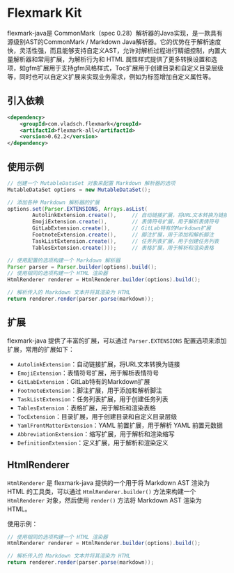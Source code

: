 # Flexmark Kit

flexmark-java是 CommonMark（spec 0.28）解析器的Java实现，是一款具有源级别AST的CommonMark / Markdown Java解析器。它的优势在于解析速度快，灵活性强，而且能够支持自定义AST，允许对解析过程进行精细控制，内置大量解析器和常用扩展，为解析行为和 HTML 属性样式提供了更多转换设置和选项，如gfm扩展用于支持gfm风格样式，Toc扩展用于创建目录和自定义目录层级等，同时也可以自定义扩展来实现业务需求，例如为标签增加自定义属性等。

## 引入依赖

```xml
<dependency>
    <groupId>com.vladsch.flexmark</groupId>
    <artifactId>flexmark-all</artifactId>
    <version>0.62.2</version>
</dependency>
```

## 使用示例

```java
// 创建一个 MutableDataSet 对象来配置 Markdown 解析器的选项
MutableDataSet options = new MutableDataSet();

// 添加各种 Markdown 解析器的扩展
options.set(Parser.EXTENSIONS, Arrays.asList(
        AutolinkExtension.create(),     // 自动链接扩展，将URL文本转换为链接
        EmojiExtension.create(),        // 表情符号扩展，用于解析表情符号
        GitLabExtension.create(),       // GitLab特有的Markdown扩展
        FootnoteExtension.create(),     // 脚注扩展，用于添加和解析脚注
        TaskListExtension.create(),     // 任务列表扩展，用于创建任务列表
        TablesExtension.create()));     // 表格扩展，用于解析和渲染表格

// 使用配置的选项构建一个 Markdown 解析器
Parser parser = Parser.builder(options).build();
// 使用相同的选项构建一个 HTML 渲染器
HtmlRenderer renderer = HtmlRenderer.builder(options).build();

// 解析传入的 Markdown 文本并将其渲染为 HTML
return renderer.render(parser.parse(markdown));
```

## 扩展

flexmark-java 提供了丰富的扩展，可以通过 `Parser.EXTENSIONS` 配置选项来添加扩展，常用的扩展如下：

- `AutolinkExtension`：自动链接扩展，将URL文本转换为链接
- `EmojiExtension`：表情符号扩展，用于解析表情符号
- `GitLabExtension`：GitLab特有的Markdown扩展
- `FootnoteExtension`：脚注扩展，用于添加和解析脚注
- `TaskListExtension`：任务列表扩展，用于创建任务列表
- `TablesExtension`：表格扩展，用于解析和渲染表格
- `TocExtension`：目录扩展，用于创建目录和自定义目录层级
- `YamlFrontMatterExtension`：YAML 前置扩展，用于解析 YAML 前置元数据
- `AbbreviationExtension`：缩写扩展，用于解析和渲染缩写
- `DefinitionExtension`：定义扩展，用于解析和渲染定义

## HtmlRenderer

`HtmlRenderer` 是 flexmark-java 提供的一个用于将 Markdown AST 渲染为 HTML 的工具类，可以通过 `HtmlRenderer.builder()` 方法来构建一个 `HtmlRenderer` 对象，然后使用 `render()` 方法将 Markdown AST 渲染为 HTML。

使用示例：

```java
// 使用相同的选项构建一个 HTML 渲染器
HtmlRenderer renderer = HtmlRenderer.builder(options).build();

// 解析传入的 Markdown 文本并将其渲染为 HTML
return renderer.render(parser.parse(markdown));
```
